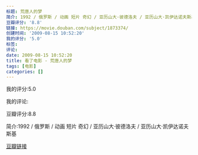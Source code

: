 ```yaml
---
标题: 荒唐人的梦
简介: 1992 / 俄罗斯 / 动画 短片 奇幻 / 亚历山大·彼德洛夫 / 亚历山大·凯伊达诺夫斯基
豆瓣评分: '8.8'
链接: https://movie.douban.com/subject/1873374/
创建时间: '2009-08-15 10:52:20'
我的评分: '5.0'
标签:
评论:
date: 2009-08-15 10:52:20
title: 看了电影 - 荒唐人的梦
tags: [电影]
categories: []
---
```


我的评分:5.0

我的评论:

豆瓣评分:8.8

简介:1992 / 俄罗斯 / 动画 短片 奇幻 / 亚历山大·彼德洛夫 / 亚历山大·凯伊达诺夫斯基

[豆瓣链接](https://movie.douban.com/subject/1873374/)

